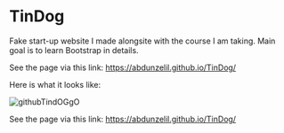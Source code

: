 # TinDog

Fake start-up website I made alongsite with the course I am taking. Main goal is to learn Bootstrap in details.

See the page via this link: https://abdunzelil.github.io/TinDog/

Here is what it looks like:

![githubTindOGgO](https://user-images.githubusercontent.com/93703261/174635118-4fe6b8ae-4ee9-4a24-b98e-208b4323ac64.png)

See the page via this link: https://abdunzelil.github.io/TinDog/
